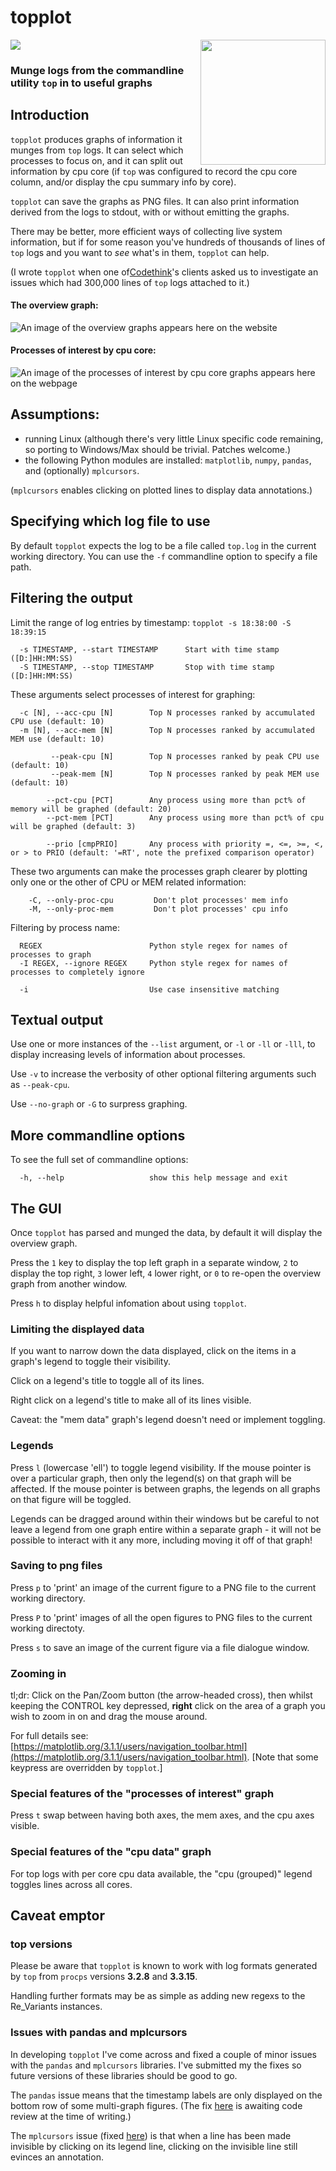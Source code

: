 # topplot

<a href="https://codethink.co.uk" target="_blank"><img src="resources/codethink_logo.svg" width=200 align="right"></a>
<img src="resources/logo.png" style="align: right">

### Munge logs from the commandline utility `top` in to useful graphs

## Introduction

`topplot` produces graphs of information it munges from `top` logs. It can select which processes to focus on, and it can split out information by cpu core (if `top` was configured to record the cpu core column, and/or display the cpu summary info by core).

`topplot` can save the graphs as PNG files. It can also print information derived from the logs to stdout, with or without emitting the graphs.

There may be better, more efficient ways of collecting live system information, but if for some reason you've hundreds of thousands of lines of `top` logs and you want to *see* what's in them, `topplot` can help. 

(I wrote `topplot` when one of[Codethink](https://codethink.co.uk)'s clients asked us to investigate an issues which had 300,000 lines of `top` logs attached to it.)


#### The overview graph:

![An image of the overview graphs appears here on the website](resources/top.multicore4.log_overview.png)


#### Processes of interest by cpu core:

![An image of the processes of interest by cpu core graphs appears here on the webpage](resources/top.multicore4.log_poi_by_cpu.png)


## Assumptions:

* running Linux (although there's very little Linux specific code remaining, so porting to Windows/Max should be trivial. Patches welcome.)
* the following Python modules are installed: `matplotlib`, `numpy`, `pandas`,  and (optionally) `mplcursors`.

(`mplcursors` enables clicking on plotted lines to display data annotations.)

## Specifying which log file to use

By default `topplot` expects the log to be a file called `top.log` in the current working directory. You can use the `-f` commandline option to specify a file path.


## Filtering the output

Limit the range of log entries by timestamp: `topplot -s 18:38:00 -S 18:39:15`

```
  -s TIMESTAMP, --start TIMESTAMP      Start with time stamp ([D:]HH:MM:SS)
  -S TIMESTAMP, --stop TIMESTAMP       Stop with time stamp  ([D:]HH:MM:SS)
```



These arguments select processes of interest for graphing:

```
  -c [N], --acc-cpu [N]        Top N processes ranked by accumulated CPU use (default: 10)
  -m [N], --acc-mem [N]        Top N processes ranked by accumulated MEM use (default: 10)

         --peak-cpu [N]        Top N processes ranked by peak CPU use (default: 10)
         --peak-mem [N]        Top N processes ranked by peak MEM use (default: 10)

        --pct-cpu [PCT]        Any process using more than pct% of memory will be graphed (default: 20)
        --pct-mem [PCT]        Any process using more than pct% of cpu will be graphed (default: 3)

        --prio [cmpPRIO]       Any process with priority =, <=, >=, <, or > to PRIO (default: '=RT', note the prefixed comparison operator)
```


These two arguments can make the processes graph clearer by plotting only one or the other of CPU or MEM related information:

```
    -C, --only-proc-cpu         Don't plot processes' mem info
    -M, --only-proc-mem         Don't plot processes' cpu info
```


Filtering by process name:

```
  REGEX                        Python style regex for names of processes to graph
  -I REGEX, --ignore REGEX     Python style regex for names of processes to completely ignore

  -i                           Use case insensitive matching
```



## Textual output

Use one or more instances of the ```--list``` argument, or ```-l``` or ```-ll``` or ```-lll```, to display increasing levels of information about processes.

Use ```-v``` to increase the verbosity of other optional filtering arguments such as ```--peak-cpu```.

Use ```--no-graph``` or ```-G``` to surpress graphing.


## More commandline options

To see the full set of commandline options:

```
  -h, --help                   show this help message and exit
```


## The GUI

Once `topplot` has parsed and munged the data, by default it will display the overview graph.

Press the `1` key to display the top left graph in a separate window, `2` to display the top right, `3` lower left, `4` lower right, or `0` to re-open the overview graph from another window.

Press `h` to display helpful infomation about using `topplot`.

### Limiting the displayed data

If you want to narrow down the data displayed, click on the items in a graph's legend to toggle their visibility.

Click on a legend's title to toggle all of its lines.

Right click on a legend's title to make all of its lines visible.

Caveat: the "mem data" graph's legend doesn't need or implement toggling.


### Legends

Press `l` (lowercase 'ell') to toggle legend visibility. If the mouse pointer is over a particular graph, then only the legend(s) on that graph will be affected. If the mouse pointer is between graphs, the legends on all graphs on that figure will be toggled.

Legends can be dragged around within their windows but be careful to not leave a legend from one graph entire within a separate graph - it will not be possible to interact with it any more, including moving it off of that graph!

### Saving to png files

Press `p` to 'print' an image of the current figure to a PNG file to the current working directory.

Press `P` to 'print' images of all the open figures to PNG files to the current working directoty.

Press `s` to save an image of the current figure via a file dialogue window.


### Zooming in

tl;dr: Click on the Pan/Zoom button (the arrow-headed cross), then whilst keeping the CONTROL key depressed, **right** click on the area of a graph you wish to zoom in on and drag the mouse around.

For full details see: [https://matplotlib.org/3.1.1/users/navigation_toolbar.html](https://matplotlib.org/3.1.1/users/navigation_toolbar.html). [Note that some keypress are overridden by `topplot`.]

### Special features of the "processes of interest" graph

Press `t` swap between having both axes, the mem axes, and the cpu axes visible.

### Special features of the "cpu data" graph


For top logs with per core cpu data available, the "cpu (grouped)" legend toggles lines across all cores.


## Caveat emptor

### top versions

Please be aware that `topplot` is known to work with log formats generated by `top` from `procps` versions **3.2.8** and **3.3.15**.

Handling further formats may be as simple as adding new regexs to the Re_Variants instances.


### Issues with pandas and mplcursors

In developing `topplot` I've come across and fixed a couple of minor issues with the `pandas` and `mplcursors` libraries. I've submitted my the fixes so future versions of these libraries should be good to go.

The `pandas` issue  means that the timestamp labels are only displayed on the bottom row of some multi-graph figures. (The fix [here](https://github.com/pandas-dev/pandas/pull/29288/commits/9fee620abd3618b05b75ccf50d66c99312114034) is awaiting code review at the time of writing.)

The `mplcursors` issue (fixed [here](https://github.com/anntzer/mplcursors/commit/c97ed243ba39460b82ac4e41e3728f813abdc9d4)) is that when a
line has been made invisible by clicking on its legend line, clicking on the invisible line still evinces an annotation.
